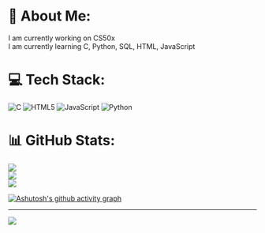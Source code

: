 # 💫 About Me:
I am currently working on CS50x<br>I am currently learning C, Python, SQL, HTML, JavaScript<br>


# 💻 Tech Stack:
![C](https://img.shields.io/badge/c-%2300599C.svg?style=for-the-badge&logo=c&logoColor=white) ![HTML5](https://img.shields.io/badge/html5-%23E34F26.svg?style=for-the-badge&logo=html5&logoColor=white) ![JavaScript](https://img.shields.io/badge/javascript-%23323330.svg?style=for-the-badge&logo=javascript&logoColor=%23F7DF1E) ![Python](https://img.shields.io/badge/python-3670A0?style=for-the-badge&logo=python&logoColor=ffdd54)
# 📊 GitHub Stats:
![](https://github-readme-stats.vercel.app/api?username=SweeTeaRex&theme=cobalt&hide_border=false&include_all_commits=true&count_private=true)<br/>
![](https://github-readme-streak-stats.herokuapp.com/?user=SweeTeaRex&theme=cobalt&hide_border=false)<br/>
![](https://github-readme-stats.vercel.app/api/top-langs/?username=SweeTeaRex&theme=cobalt&hide_border=false&include_all_commits=true&count_private=true&layout=compact)

[![Ashutosh's github activity graph](https://github-readme-activity-graph.vercel.app/graph?username=Ashutosh00710)](https://github.com/ashutosh00710/github-readme-activity-graph)

---
[![](https://visitcount.itsvg.in/api?id=SweeTeaRex&icon=10&color=2)](https://visitcount.itsvg.in)

<!-- Proudly created with GPRM ( https://gprm.itsvg.in ) -->
